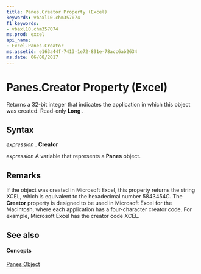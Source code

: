 ```yaml
---
title: Panes.Creator Property (Excel)
keywords: vbaxl10.chm357074
f1_keywords:
- vbaxl10.chm357074
ms.prod: excel
api_name:
- Excel.Panes.Creator
ms.assetid: e163a44f-7413-1e72-891e-78acc6ab2634
ms.date: 06/08/2017
---
```



# Panes.Creator Property (Excel)

Returns a 32-bit integer that indicates the application in which this object was created. Read-only **Long** .


## Syntax

 _expression_ . **Creator**

 _expression_ A variable that represents a **Panes** object.


## Remarks

If the object was created in Microsoft Excel, this property returns the string XCEL, which is equivalent to the hexadecimal number 5843454C. The **Creator** property is designed to be used in Microsoft Excel for the Macintosh, where each application has a four-character creator code. For example, Microsoft Excel has the creator code XCEL.


## See also


#### Concepts


[Panes Object](panes-object-excel.md)

